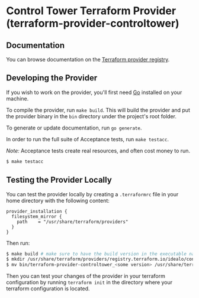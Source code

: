 # Control Tower Terraform Provider (terraform-provider-controltower)

## Documentation

You can browse documentation on the [Terraform provider registry](https://registry.terraform.io/providers/idealo/controltower/latest/docs).

## Developing the Provider

If you wish to work on the provider, you'll first need [Go](http://www.golang.org) installed on your machine.

To compile the provider, run `make build`. This will build the provider and put the provider binary in the `bin` directory under the project's root folder.

To generate or update documentation, run `go generate`.

In order to run the full suite of Acceptance tests, run `make testacc`.

*Note:* Acceptance tests create real resources, and often cost money to run.

```sh
$ make testacc
```

## Testing the Provider Locally

You can test the provider locally by creating a `.terraformrc` file in your home directory with the following content:

```hcl
provider_installation {
  filesystem_mirror {
    path    = "/usr/share/terraform/providers"
  }
}
```
Then run:
```sh
$ make build # make sure to have the build version in the executable name as a postfix e.g. terraform-provider-controltower_v2.0.0
$ mkdir /usr/share/terraform/providers/registry.terraform.io/idealo/controltower/<some version>/darwin_arm64 # arch can be different depending on your system
$ mv bin/terraform-provider-controltower_<some version> /usr/share/terraform/providers/registry.terraform.io/idealo/controltower/<some version>/darwin_arm64 # some version should be the future version of the provider after the changes.
```

Then you can test your changes of the provider in your terraform configuration by running `terraform init` in the directory where your terraform configuration is located. 